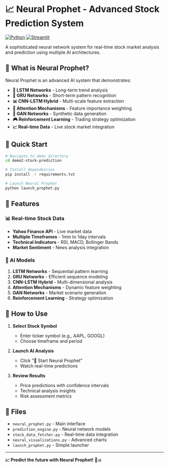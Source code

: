 # 📈 Neural Prophet - Advanced Stock Prediction System

[![Python](https://img.shields.io/badge/Python-3.8+-blue.svg)](https://python.org)
[![Streamlit](https://img.shields.io/badge/Streamlit-1.28+-red.svg)](https://streamlit.io)

A sophisticated neural network system for real-time stock market analysis and prediction using multiple AI architectures.

## 🎯 What is Neural Prophet?

Neural Prophet is an advanced AI system that demonstrates:

- **🧠 LSTM Networks** - Long-term trend analysis
- **🔮 GRU Networks** - Short-term pattern recognition
- **📊 CNN-LSTM Hybrid** - Multi-scale feature extraction
- **🎯 Attention Mechanisms** - Feature importance weighting
- **🔄 GAN Networks** - Synthetic data generation
- **🎮 Reinforcement Learning** - Trading strategy optimization
- **📈 Real-time Data** - Live stock market integration

## 🚀 Quick Start

```bash
# Navigate to demo directory
cd demo2-stock-prediction

# Install dependencies
pip install -r requirements.txt

# Launch Neural Prophet
python launch_prophet.py
```

## 🌟 Features

### 📊 Real-time Stock Data
- **Yahoo Finance API** - Live market data
- **Multiple Timeframes** - 1min to 1day intervals
- **Technical Indicators** - RSI, MACD, Bollinger Bands
- **Market Sentiment** - News analysis integration

### 🧠 AI Models
1. **LSTM Networks** - Sequential pattern learning
2. **GRU Networks** - Efficient sequence modeling
3. **CNN-LSTM Hybrid** - Multi-dimensional analysis
4. **Attention Mechanisms** - Dynamic feature weighting
5. **GAN Networks** - Market scenario generation
6. **Reinforcement Learning** - Strategy optimization

## 🎯 How to Use

1. **Select Stock Symbol**
   - Enter ticker symbol (e.g., AAPL, GOOGL)
   - Choose timeframe and period

2. **Launch AI Analysis**
   - Click "🚀 Start Neural Prophet"
   - Watch real-time predictions

3. **Review Results**
   - Price predictions with confidence intervals
   - Technical analysis insights
   - Risk assessment metrics

## 📁 Files

- `neural_prophet.py` - Main interface
- `prediction_engine.py` - Neural network models
- `stock_data_fetcher.py` - Real-time data integration
- `neural_visualizations.py` - Advanced charts
- `launch_prophet.py` - Simple launcher

---

**📈 Predict the future with Neural Prophet!** 🤖📊
